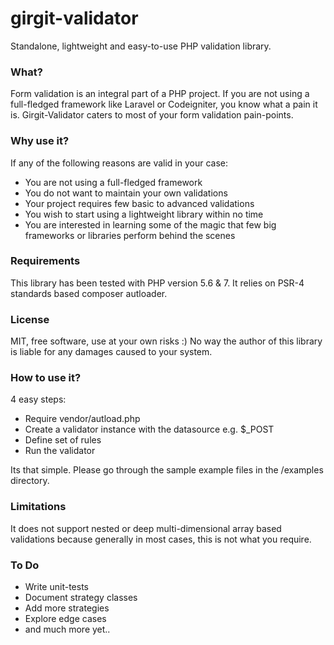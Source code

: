 # girgit-validator
Standalone, lightweight and easy-to-use PHP validation library.

### What?
Form validation is an integral part of a PHP project. If you are not using a full-fledged framework like Laravel or Codeigniter, you know what a pain it is. Girgit-Validator caters to most of your form validation pain-points.

### Why use it?
If any of the following reasons are valid in your case:
- You are not using a full-fledged framework
- You do not want to maintain your own validations
- Your project requires few basic to advanced validations
- You wish to start using a lightweight library within no time
- You are interested in learning some of the magic that few big frameworks or libraries perform behind the scenes

### Requirements
This library has been tested with PHP version 5.6 & 7. It relies on PSR-4 standards based composer autloader.

### License
MIT, free software, use at your own risks :)
No way the author of this library is liable for any damages caused to your system.

### How to use it?
4 easy steps:
- Require vendor/autload.php
- Create a validator instance with the datasource e.g. $_POST
- Define set of rules
- Run the validator

Its that simple. Please go through the sample example files in the /examples directory.

### Limitations
It does not support nested or deep multi-dimensional array based validations because generally in most cases, this is not what you require.

### To Do
- Write unit-tests
- Document strategy classes
- Add more strategies
- Explore edge cases
- and much more yet..

